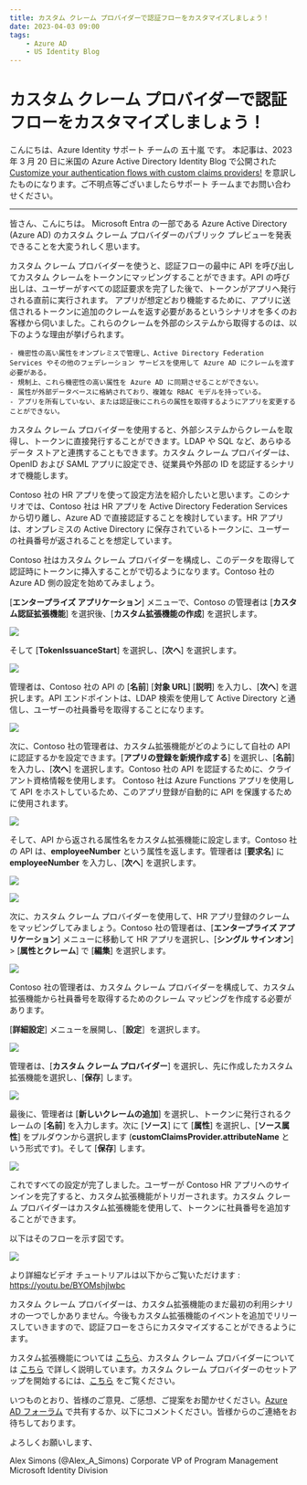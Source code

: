 ```yaml
---
title: カスタム クレーム プロバイダーで認証フローをカスタマイズしましょう！
date: 2023-04-03 09:00
tags:
    - Azure AD
    - US Identity Blog
---
```


# カスタム クレーム プロバイダーで認証フローをカスタマイズしましょう！

こんにちは、Azure Identity サポート チームの 五十嵐 です。
本記事は、2023 年 3 月 20 日に米国の Azure Active Directory Identity Blog で公開された [Customize your authentication flows with custom claims providers!](https://techcommunity.microsoft.com/t5/microsoft-entra-azure-ad-blog/customize-your-authentication-flows-with-custom-claims-providers/ba-p/2464388) を意訳したものになります。ご不明点等ございましたらサポート チームまでお問い合わせください。


---

皆さん、こんにちは。
Microsoft Entra の一部である Azure Active Directory (Azure AD) のカスタム クレーム プロバイダーのパブリック プレビューを発表できることを大変うれしく思います。

カスタム クレーム プロバイダーを使うと、認証フローの最中に API を呼び出してカスタム クレームをトークンにマッピングすることができます。API の呼び出しは、ユーザーがすべての認証要求を完了した後で、トークンがアプリへ発行される直前に実行されます。 アプリが想定どおり機能するために、アプリに送信されるトークンに追加のクレームを返す必要があるというシナリオを多くのお客様から伺いました。これらのクレームを外部のシステムから取得するのは、以下のような理由が挙げられます。

	- 機密性の高い属性をオンプレミスで管理し、Active Directory Federation Services やその他のフェデレーション サービスを使用して Azure AD にクレームを渡す必要がある。
	- 規制上、これら機密性の高い属性を Azure AD に同期させることができない。
	- 属性が外部データベースに格納されており、複雑な RBAC モデルを持っている。
	- アプリを所有していない、または認証後にこれらの属性を取得するようにアプリを変更することができない。

カスタム クレーム プロバイダーを使用すると、外部システムからクレームを取得し、トークンに直接発行することができます。LDAP や SQL など、あらゆるデータ ストアと連携することもできます。カスタム クレーム プロバイダーは、OpenID および SAML アプリに設定でき、従業員や外部の ID を認証するシナリオで機能します。

Contoso 社の HR アプリを使って設定方法を紹介したいと思います。このシナリオでは、Contoso 社は HR アプリを Active Directory Federation Services から切り離し、Azure AD で直接認証することを検討しています。HR アプリは、オンプレミスの Active Directory に保存されているトークンに、ユーザーの社員番号が返されることを想定しています。 

Contoso 社はカスタム クレーム プロバイダーを構成し、このデータを取得して認証時にトークンに挿入することがで切るようになります。Contoso 社の Azure AD 側の設定を始めてみましょう。 

[**エンタープライズ アプリケーション**] メニューで、Contoso の管理者は [**カスタム認証拡張機能**] を選択後、[**カスタム拡張機能の作成**] を選択します。

![](./customize-your-authentication-flows-with-custom-claims-providers/customize-your-authentication-flows-with-custom-claims-providers1.png)


そして [**TokenIssuanceStart**] を選択し、[**次へ**] を選択します。 

![](./customize-your-authentication-flows-with-custom-claims-providers/customize-your-authentication-flows-with-custom-claims-providers2.png)


管理者は、Contoso 社の API の [**名前**] [**対象 URL**] [**説明**] を入力し、[**次へ**] を選択します。API エンドポイントは、LDAP 検索を使用して Active Directory と通信し、ユーザーの社員番号を取得することになります。

![](./customize-your-authentication-flows-with-custom-claims-providers/customize-your-authentication-flows-with-custom-claims-providers3.png)


次に、Contoso 社の管理者は、カスタム拡張機能がどのようにして自社の API に認証するかを設定できます。[**アプリの登録を新規作成する**] を選択し、[**名前**] を入力し、[**次へ**] を選択します。Contoso 社の API を認証するために、クライアント資格情報を使用します。 Contoso 社は Azure Functions アプリを使用して API をホストしているため、このアプリ登録が自動的に API を保護するために使用されます。

![](./customize-your-authentication-flows-with-custom-claims-providers/customize-your-authentication-flows-with-custom-claims-providers4.png)


そして、API から返される属性名をカスタム拡張機能に設定します。Contoso 社の API は、**employeeNumber** という属性を返します。管理者は [**要求名**] に **employeeNumber** を入力し、[**次へ**] を選択します。

![](./customize-your-authentication-flows-with-custom-claims-providers/customize-your-authentication-flows-with-custom-claims-providers5.png)

![](./customize-your-authentication-flows-with-custom-claims-providers/customize-your-authentication-flows-with-custom-claims-providers6.png)


次に、カスタム クレーム プロバイダーを使用して、HR アプリ登録のクレームをマッピングしてみましょう。Contoso 社の管理者は、[**エンタープライズ アプリケーション**] メニューに移動して HR アプリを選択し、[**シングル サインオン**] > [**属性とクレーム**] で [**編集**] を選択します。

![](./customize-your-authentication-flows-with-custom-claims-providers/customize-your-authentication-flows-with-custom-claims-providers7.png)


Contoso 社の管理者は、カスタム クレーム プロバイダーを構成して、カスタム拡張機能から社員番号を取得するためのクレーム マッピングを作成する必要があります。
 
[**詳細設定**] メニューを展開し、［**設定**］を選択します。

![](./customize-your-authentication-flows-with-custom-claims-providers/customize-your-authentication-flows-with-custom-claims-providers8.png)


管理者は、[**カスタム クレーム プロバイダー**] を選択し、先に作成したカスタム拡張機能を選択し、[**保存**] します。

![](./customize-your-authentication-flows-with-custom-claims-providers/customize-your-authentication-flows-with-custom-claims-providers9.png)


最後に、管理者は [**新しいクレームの追加**] を選択し、トークンに発行されるクレームの [**名前**] を入力します。次に [**ソース**] にて [**属性**] を選択し、[**ソース属性**] をプルダウンから選択します (**customClaimsProvider.attributeName** という形式です)。そして [**保存**] します。

![](./customize-your-authentication-flows-with-custom-claims-providers/customize-your-authentication-flows-with-custom-claims-providers10.png)


これですべての設定が完了しました。ユーザーが Contoso HR アプリへのサインインを完了すると、カスタム拡張機能がトリガーされます。カスタム クレーム プロバイダーはカスタム拡張機能を使用して、トークンに社員番号を追加することができます。
 
以下はそのフローを示す図です。

![](./customize-your-authentication-flows-with-custom-claims-providers/customize-your-authentication-flows-with-custom-claims-providers11.emf)


より詳細なビデオ チュートリアルは以下からご覧いただけます : https://youtu.be/BYOMshjlwbc

カスタム クレーム プロバイダーは、カスタム拡張機能のまだ最初の利用シナリオの一つでしかありません。今後もカスタム拡張機能のイベントを追加でリリースしていきますので、認証フローをさらにカスタマイズすることができるようにます。

カスタム拡張機能については [こちら](https://learn.microsoft.com/ja-jp/azure/active-directory/develop/custom-extension-overview)、カスタム クレーム プロバイダーについては [こちら](https://learn.microsoft.com/ja-jp/azure/active-directory/develop/custom-claims-provider-overview) で詳しく説明しています。カスタム クレーム プロバイダーのセットアップを開始するには、[こちら](https://learn.microsoft.com/ja-jp/azure/active-directory/develop/custom-extension-get-started?tabs=azure-portal) をご覧ください。

いつものとおり、皆様のご意見、ご感想、ご提案をお聞かせください。[Azure AD フォーラム](https://feedback.azure.com/d365community/forum/22920db1-ad25-ec11-b6e6-000d3a4f0789) で共有するか、以下にコメントください。皆様からのご連絡をお待ちしております。

よろしくお願いします、 

Alex Simons (@Alex_A_Simons)
Corporate VP of Program Management 
Microsoft Identity Division 
